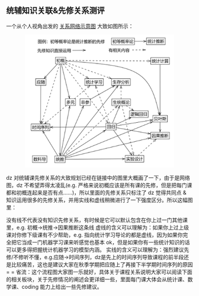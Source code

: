 ## 统辅知识关联&先修关系测评

一个从个人视角出发的 [关系网络示意图](https://www.mathcha.io/editor/GzrM8tE5SOVh7p92LDHj90rlLTkewZZ1t5mPrlv) 大致如图所示：

<center>
    <img src="/assets/images/course/thuhole122635/diagram-20230323.png" width="80%">
</center>

dz 对统辅课先修关系的大致规划已经在链接中的图里大概画了一下，由于是网络图，dz 不希望弄得太凌乱(e.g. 严格来说初概应该是所有课的先修，但是把每门课都和初概连起来是否有点……)，所以里面的先修关系只标注了 dz 觉得共同点 & 知识运用很多的先修关系，并用实线和虚线稍微进行了一下强度区分。所以这幅图里：

没有线不代表没有知识先修关系，有时候是它可以默认包含在你上过一门其他课里，e.g. 初概$\to$统推$\to$因果推断这条线
虚线的含义可以理解为：如果你上过上级课对你修下级课有不少帮助，e.g. 指向统计学习导论的都是虚线，因为如果你完全把它当成一门机器学习课来听感觉也基本 ok，但是如果你有一些统计知识的话可以更多得把握统计机器学习的模型内涵。
实线的含义可以理解为：强烈建议先修/不修听不懂，e.g.应随$\to$时间序列，dz是先上的时间序列导致课程的前半段还是比较痛苦，这也是建议大家在秋季学期把应随上了再接下半学期时间序列的原因= =
省流：这个流程图大家图一乐就好，具体关于课程关系说明大家可以阅读下面的相关板块，关于先修情况的阐述会更详细一些，里面每门课大体会从统计课、数学课、coding 能力上给出一些先修建议。